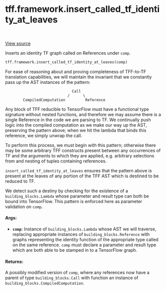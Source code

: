 <div itemscope itemtype="http://developers.google.com/ReferenceObject">
<meta itemprop="name" content="tff.framework.insert_called_tf_identity_at_leaves" />
<meta itemprop="path" content="Stable" />
</div>

# tff.framework.insert_called_tf_identity_at_leaves

<table class="tfo-notebook-buttons tfo-api" align="left">
</table>

<a target="_blank" href="http://github.com/tensorflow/federated/tree/master/tensorflow_federated/python/core/impl/transformations.py">View
source</a>

Inserts an identity TF graph called on References under `comp`.

```python
tff.framework.insert_called_tf_identity_at_leaves(comp)
```

<!-- Placeholder for "Used in" -->

For ease of reasoning about and proving completeness of TFF-to-TF translation
capabilities, we will maintain the invariant that we constantly pass up the AST
instances of the pattern:

                                  Call
                                /      \
            CompiledComputation         Reference

Any block of TFF reducible to TensorFlow must have a functional type signature
without nested functions, and therefore we may assume there is a single
Reference in the code we are parsing to TF. We continually push logic into the
compiled computation as we make our way up the AST, preserving the pattern
above; when we hit the lambda that binds this reference, we simply unwrap the
call.

To perform this process, we must begin with this pattern; otherwise there may be
some arbitrary TFF constructs present between any occurrences of TF and the
arguments to which they are applied, e.g. arbitrary selections from and nesting
of tuples containing references.

`insert_called_tf_identity_at_leaves` ensures that the pattern above is present
at the leaves of any portion of the TFF AST which is destined to be reduced to
TF.

We detect such a destiny by checking for the existence of a
`building_blocks.Lambda` whose parameter and result type can both be bound into
TensorFlow. This pattern is enforced here as parameter validation on `comp`.

#### Args:

*   <b>`comp`</b>: Instance of `building_blocks.Lambda` whose AST we will
    traverse, replacing appropriate instances of `building_blocks.Reference`
    with graphs representing the identity function of the appropriate type
    called on the same reference. `comp` must declare a parameter and result
    type which are both able to be stamped in to a TensorFlow graph.

#### Returns:

A possibly modified version of `comp`, where any references now have a parent of
type `building_blocks.Call` with function an instance of
`building_blocks.CompiledComputation`.
